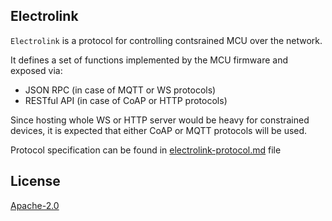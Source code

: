 ## Electrolink

`Electrolink` is a protocol for controlling contsrained MCU over the network.

It defines a set of functions implemented by the MCU firmware and exposed via:
- JSON RPC (in case of MQTT or WS protocols)
- RESTful API (in case of CoAP or HTTP protocols)

Since hosting whole WS or HTTP server would be heavy for constrained devices, it is expected that either CoAP or MQTT protocols will be used.

Protocol specification can be found in [electrolink-protocol.md](https://github.com/projectiota/electrolink/blob/master/electrolink-protocol.md) file

## License
[Apache-2.0](https://github.com/projectiota/electrolink/blob/master/LICENSE)

